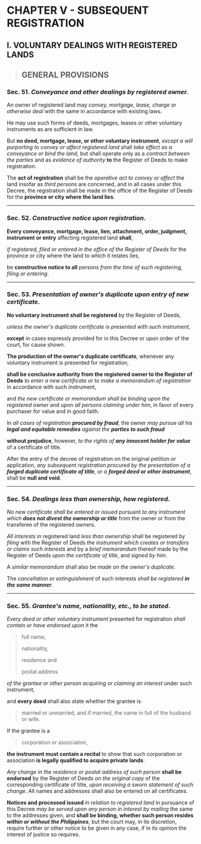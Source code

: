 # CHAPTER V - SUBSEQUENT REGISTRATION

## I. VOLUNTARY DEALINGS WITH REGISTERED LANDS
> ## GENERAL PROVISIONS

### **Sec. 51.** *Conveyance and other dealings by registered owner.* 
An owner of registered land may *convey, mortgage, lease, charge or otherwise deal* with the same in accordance with existing laws. 

He may use such forms of deeds, mortgages, leases or other voluntary instruments as are sufficient in law. 

But **no deed, mortgage, lease, or other voluntary instrument**, *except a will purporting to convey or affect registered land* shall *take effect as a conveyance or bind the land*, but shall operate only as a *contract between the parties* and as *evidence of authority* **to** the Register of Deeds to make registration.

The **act of registration** shall be the *operative act to convey or affect* the land insofar as *third persons* are concerned, and in all cases under this Decree, the registration shall be made in the office of the Register of Deeds for the **province or city where the land lies**.

***

### **Sec. 52.** *Constructive notice upon registration.*
**Every conveyance, mortgage, lease, lien, attachment, order, judgment, instrument or entry** affecting registered land **shall**, 

*if registered, filed or entered in the office of the Register of Deeds* for the province or city where the land to which it relates lies, 

be **constructive notice to all** persons *from the time of such registering, filing or entering*.

***

### **Sec. 53.** *Presentation of owner's duplicate upon entry of new certificate.* 
**No voluntary instrument shall be registered** by the Register of Deeds,

*unless the owner's duplicate certificate is presented with such instrument*, 

**except** in cases expressly provided for in this Decree or upon order of the court, for cause shown.

**The production of the owner's duplicate certificate**, whenever any voluntary instrument is presented for registration, 

**shall be conclusive authority from the registered owner to the Register of Deeds** *to enter a new certificate or to make a memorandum of registration* in accordance with such instrument, 

and *the new certificate or memorandum shall be binding upon the registered owner* and upon *all persons claiming under him*, in favor of every purchaser for value and in good faith.

In *all cases of registration **procured by fraud***, the owner *may pursue all his **legal and equitable remedies** against the **parties to such fraud***

**without prejudice**, however, *to the rights of **any innocent holder for value*** of a certificate of title. 

After the entry of the decree of registration on the original petition or application, *any subsequent registration procured by the presentation of a **forged duplicate certificate of title**, or a **forged deed or other instrument***, shall be **null and void**.

***

### **Sec. 54.** *Dealings less than ownership, how registered.*
*No new certificate shall be entered or issued* pursuant *to any instrument which **does not divest the ownership or title*** from the owner or from the transferee of the registered owners.

*All interests* in registered land *less than ownership* shall be registered by *filing* with the Register of Deeds *the instrument which creates or transfers or claims such interests* and by a *brief memorandum* thereof made by the Register of Deeds *upon the certificate of title*, and *signed by him*. 

A *similar memorandum* shall also be *made on the owner's duplicate*.

The *cancellation or extinguishment* of such interests *shall be registered **in the same manner***.

***

### **Sec. 55.** *Grantee's name, nationality, etc., to be stated*.
*Every deed or other voluntary instrument* presented for registration *shall contain or have endorsed upon* it the 
> full name,
>
> nationality,
>
> residence and 
>
> postal address 

*of the grantee or other person acquiring or claiming an interest* under such instrument, 

and **every deed** shall also state whether the grantee is 
> married or unmarried, and if married, the name in full of the husband or wife. 

If the grantee is a 
> corporation or association, 

**the instrument must contain a recital** to show that such corporation or association **is legally qualified to acquire private lands**. 

*Any change in the residence or postal address of such person* **shall be endorsed** by the Register of Deeds *on the original copy* of the corresponding certificate of title, *upon receiving a sworn statement of such change*. All names and addresses shall also be entered on all certificates.

**Notices and processed issued** *in relation to registered land* in pursuance of this Decree *may be served upon any person in interest by mailing* the same to the addresses given, and **shall be binding, whether such person resides *within or without the Philippines***, but the court may, in its discretion, require further or other notice to be given in any case, if in its opinion the interest of justice so requires.